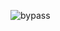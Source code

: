![bypass](https://github.com/SlowPotato/HWD-id-Unban-Spoof-Kit/assets/152599873/60a3898c-d494-4e57-8cc0-a132f140b355)
